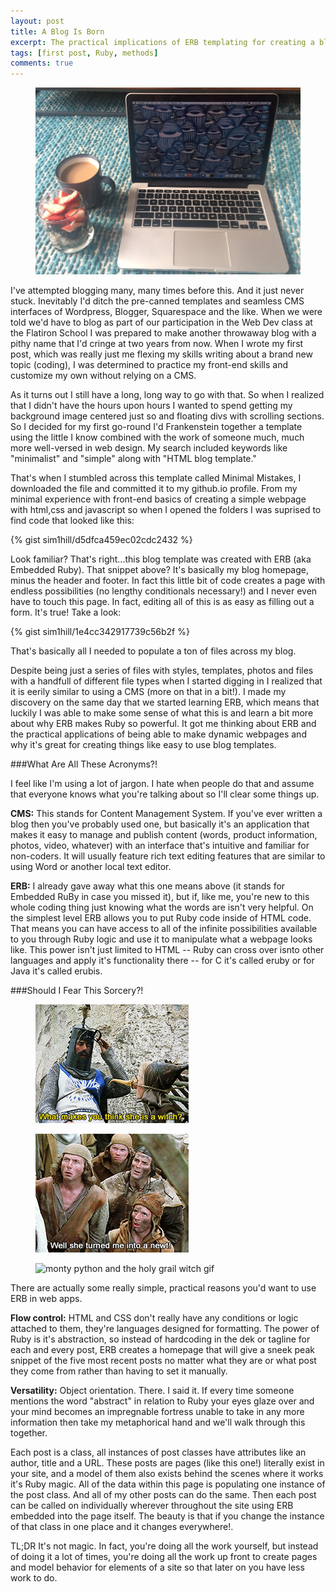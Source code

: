 ```yaml
---
layout: post
title: A Blog Is Born
excerpt: The practical implications of ERB templating for creating a blog template.
tags: [first post, Ruby, methods]
comments: true
---
```

<figure>
 <img src="/images/laptop_photo.jpg" alt="laptop with blue background">
</figure>

I've attempted blogging many, many times before this. And it just never stuck. Inevitably I'd ditch the pre-canned templates and seamless CMS interfaces of Wordpress, Blogger, Squarespace and the like. When we were told we'd have to blog as part of our participation in the Web Dev class at the Flatiron School I was prepared to make another throwaway blog with a pithy name that I'd cringe at two years from now. When I wrote my first post, which was really just me flexing my skills writing about a brand new topic (coding), I was determined to practice my front-end skills and customize my own without relying on a CMS. 

As it turns out I still have a long, long way to go with that. So when I realized that I didn't have the hours upon hours I wanted to spend getting my background image centered just so and floating divs with scrolling sections. So I decided for my first go-round I'd Frankenstein together a template using the little I know combined with the work of someone much, much more well-versed in web design. My search included keywords like "minimalist" and "simple" along with "HTML blog template."

That's when I stumbled across this template called Minimal Mistakes, I downloaded the file and committed it to my github.io profile. From my minimal experience with front-end basics of creating a simple webpage with html,css and javascript so when I opened the folders I was suprised to find code that looked like this: 

{% gist sim1hill/d5dfca459ec02cdc2432 %}

Look familiar? That's right...this blog template was created with ERB (aka Embedded Ruby). That snippet above? It's basically my blog homepage, minus the header and footer. In fact this little bit of code creates a page with endless possibilities (no lengthy conditionals necessary!) and I never even have to touch this page. In fact, editing all of this is as easy as filling out a form. It's true! Take a look: 

{% gist sim1hill/1e4cc342917739c56b2f %}

That's basically all I needed to populate a ton of files across my blog. 

Despite being just a series of files with styles, templates, photos and files with a handfull of different file types when I started digging in I realized that it is eerily similar to using a CMS (more on that in a bit!). I made my discovery on the same day that we started learning ERB, which means that luckily I was able to make some sense of what this is and learn a bit more about why ERB makes Ruby so powerful. It got me thinking about ERB and the practical applications of being able to make dynamic webpages and why it's great for creating things like easy to use blog templates. 

###What Are All These Acronyms?!

I feel like I'm using a lot of jargon. I hate when people do that and assume that everyone knows what you're talking about so I'll clear some things up.  

**CMS:** This stands for Content Management System. If you've ever written a blog then you've probably used one, but basically it's an application that makes it easy to manage and publish content (words, product information, photos, video, whatever) with an interface that's intuitive and familiar for non-coders. It will usually feature rich text editing features that are similar to using Word or another local text editor. 

**ERB:** I already gave away what this one means above (it stands for Embedded RuBy in case you missed it), but if, like me, you're new to this whole coding thing just knowing what the words are isn't very helpful. On the simplest level ERB allows you to put Ruby code inside of HTML code. That means you can have access to all of the infinite possibilities available to you through Ruby logic and use it to manipulate what a webpage looks like. This power isn't just limited to HTML -- Ruby can cross over isnto other languages and apply it's functionality there -- for C it's called eruby or for  Java it's called erubis.

###Should I Fear This Sorcery?!
<figure>
 <img src="/images/monty-python-2.gif" alt="monty python and the holy grail witch gif">
</figure>
<figure>
 <img src="/images/monty-python-3.gif" alt="monty python and the holy grail witch gif">
</figure>
<figure>
 <img src="/images/monty-python.gif" alt="monty python and the holy grail witch gif">
</figure>

There are actually some really simple, practical reasons you'd want to use ERB in web apps. 

**Flow control:** HTML and CSS don't really have any conditions or logic attached to them, they're languages designed for formatting. The power of Ruby is it's abstraction, so instead of hardcoding in the dek or tagline for each and every post, ERB creates a homepage that will give a sneek peak snippet of the five most recent posts no matter what they are or what post they come from rather than having to set it manually.  

**Versatility:** Object orientation. There. I said it. If every time someone mentions the word "abstract" in relation to Ruby your eyes glaze over and your mind becomes an impregnable fortress unable to take in any more information then take my metaphorical hand and we'll walk through this together. 

Each post is a class, all instances of post classes have attributes like an author, title and a URL. These posts are pages (like this one!) literally exist in your site, and a model of them also exists behind the scenes where it works it's Ruby magic. All of the data within this page is populating one instance of the post class. And all of my other posts can do the same. Then each post can be called on individually wherever throughout the site using ERB embedded into the page itself. The beauty is that if you change the instance of that class in one place and it changes everywhere!. 

TL;DR It's not magic. In fact, you're doing all the work yourself, but instead of doing it a lot of times, you're doing all the work up front to create pages and model behavior for elements of a site so that later on you have less work to do. 




